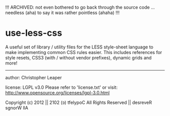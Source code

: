 !!! ARCHIVED: not even bothered to go back through the source code ... needless (aha) to say it was rather pointless (ahaha) !!!

use-less-css
============

A useful set of library / utility files for the LESS style-sheet language to make implementing common CSS rules easier. This includes references for style resets, CSS3 (with / without vendor prefixes), dynamic grids and more!

--------------------------

author: Christopher Leaper

license: LGPL v3.0
Please refer to 'license.txt' or visit: http://www.opensource.org/licenses/lgpl-3.0.html

Copyright (c) 2012 || 2102 (ɔ) tfelypoC
All Rights Reserved || desreveR sgnorW llA
